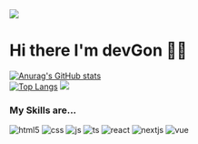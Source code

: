 <img src="https://capsule-render.vercel.app/api?type=waving&color=eaeaea&height=100&section=header&text=devGon's&fontSize=32&fontColor=000000&fontAlign=80&fontAlignY=70&desc=Github%20Profile&descAlign=84&descAlignY=90" />

# Hi there I'm devGon 👋🏻
[![Anurag's GitHub stats](https://github-readme-stats.vercel.app/api?username=idevGon&show_icons=true&theme=graywhite)](https://github.com/anuraghazra/github-readme-stats)  
[![Top Langs](https://github-readme-stats.vercel.app/api/top-langs/?username=idevGon&layout=compact&theme=graywhite)](https://github.com/anuraghazra/github-readme-stats)
<img src="https://capsule-render.vercel.app/api?type=rect&color=000000&height=30&section=footer&text=2024%20devGon%20all%20rights%20reserved&fontSize=16&fontColor=ffffff&section=footer&fontAlign=15&fontAlignY=50" />

### My Skills are...
![html5](https://img.shields.io/badge/HTML5-E34F26?style=for-the-badge&logo=html5&logoColor=white)
![css](https://img.shields.io/badge/CSS-239120?&style=for-the-badge&logo=css3&logoColor=white)
![js](https://img.shields.io/badge/JavaScript-F7DF1E?style=for-the-badge&logo=JavaScript&logoColor=white)
![ts](https://img.shields.io/badge/TypeScript-007ACC?style=for-the-badge&logo=typescript&logoColor=white)
![react](https://img.shields.io/badge/React-20232A?style=for-the-badge&logo=react&logoColor=61DAFB)
![nextjs](https://img.shields.io/badge/Next.js-000?logo=nextdotjs&logoColor=fff&style=for-the-badge)
![vue](https://img.shields.io/badge/Vue.js-35495E?style=for-the-badge&logo=vue.js&logoColor=4FC08D)


<!--
**idevGon/idevGon** is a ✨ _special_ ✨ repository because its `README.md` (this file) appears on your GitHub profile.

Here are some ideas to get you started:

- 🔭 I’m currently working on ...
- 🌱 I’m currently learning ...
- 👯 I’m looking to collaborate on ...
- 🤔 I’m looking for help with ...
- 💬 Ask me about ...
- 📫 How to reach me: ...
- 😄 Pronouns: ...
- ⚡ Fun fact: ...
-->
